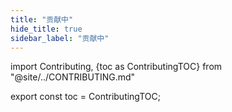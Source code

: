 ```yaml
---
title: "贡献中"
hide_title: true
sidebar_label: "贡献中"
---
```


import Contributing, {toc as ContributingTOC} from "@site/../CONTRIBUTING.md"

<Contributing />

export const toc = ContributingTOC;
